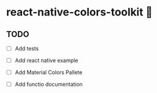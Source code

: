 # react-native-colors-toolkit 🎨

## TODO

 - [ ] Add tests
 - [ ] Add react native example
 - [ ] Add Material Colors Pallete
 - [ ] Add functio documentation

